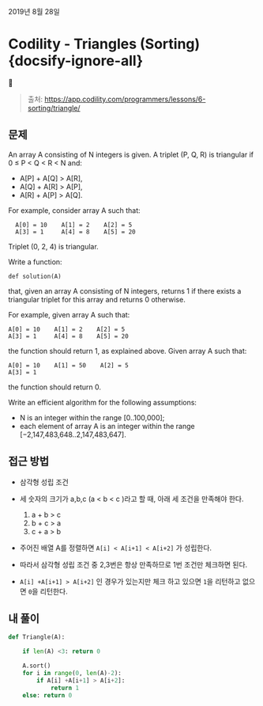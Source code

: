 
2019년 8월 28일

# Codility  - Triangles (Sorting) {docsify-ignore-all}

> 출처: https://app.codility.com/programmers/lessons/6-sorting/triangle/

## 문제

An array A consisting of N integers is given. A triplet (P, Q, R) is triangular if 0 ≤ P < Q < R < N and:

- A[P] + A[Q] > A[R],
- A[Q] + A[R] > A[P],
- A[R] + A[P] > A[Q].

For example, consider array A such that:

      A[0] = 10    A[1] = 2    A[2] = 5
      A[3] = 1     A[4] = 8    A[5] = 20
Triplet (0, 2, 4) is triangular.

Write a function:

`def solution(A)`

that, given an array A consisting of N integers, returns 1 if there exists a triangular triplet for this array and returns 0 otherwise.

For example, given array A such that:

    A[0] = 10    A[1] = 2    A[2] = 5
    A[3] = 1     A[4] = 8    A[5] = 20
the function should return 1, as explained above. Given array A such that:

    A[0] = 10    A[1] = 50    A[2] = 5
    A[3] = 1

the function should return 0.

Write an efficient algorithm for the following assumptions:

- N is an integer within the range [0..100,000];
- each element of array A is an integer within the range [−2,147,483,648..2,147,483,647].

## 접근 방법

- 삼각형 성립 조건

- 세 숫자의 크기가 a,b,c (a < b < c )라고 할 때, 아래 세 조건을 만족해야 한다.

     1. a + b > c
     2. b + c > a
     3. c + a > b

- 주어진 배열 A를 정렬하면 `A[i] < A[i+1] < A[i+2]` 가 성립한다.

- 따라서 삼각형 성립 조건 중 2,3번은 항상 만족하므로 1번 조건만 체크하면 된다.

- `A[i] +A[i+1] > A[i+2]` 인 경우가 있는지만 체크 하고 있으면 `1`을 리턴하고 없으면 `0`을 리턴한다.

## 내 풀이

```python
def Triangle(A):

    if len(A) <3: return 0

    A.sort()
    for i in range(0, len(A)-2):
        if A[i] +A[i+1] > A[i+2]:
            return 1
    else: return 0
```
